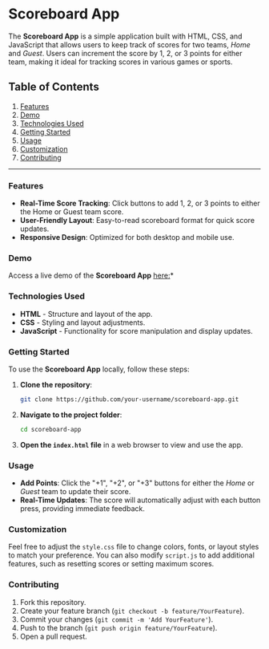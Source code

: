 # Scoreboard App

The **Scoreboard App** is a simple application built with HTML, CSS, and JavaScript that allows users to keep track of scores for two teams, *Home* and *Guest*. Users can increment the score by 1, 2, or 3 points for either team, making it ideal for tracking scores in various games or sports.

## Table of Contents

1. [Features](#features)
2. [Demo](#demo)
3. [Technologies Used](#technologies-used)
4. [Getting Started](#getting-started)
5. [Usage](#usage)
6. [Customization](#customization)
7. [Contributing](#contributing)

---

### Features

- **Real-Time Score Tracking**: Click buttons to add 1, 2, or 3 points to either the Home or Guest team score.
- **User-Friendly Layout**: Easy-to-read scoreboard format for quick score updates.
- **Responsive Design**: Optimized for both desktop and mobile use.

### Demo

Access a live demo of the **Scoreboard App** [here:](https://legendary-dragon-5ae97a.netlify.app/)*

### Technologies Used

- **HTML** - Structure and layout of the app.
- **CSS** - Styling and layout adjustments.
- **JavaScript** - Functionality for score manipulation and display updates.

### Getting Started

To use the **Scoreboard App** locally, follow these steps:

1. **Clone the repository**:
   ```bash
   git clone https://github.com/your-username/scoreboard-app.git
   ```
   
2. **Navigate to the project folder**:
   ```bash
   cd scoreboard-app
   ```

3. **Open the `index.html` file** in a web browser to view and use the app.

### Usage

- **Add Points**: Click the "+1", "+2", or "+3" buttons for either the *Home* or *Guest* team to update their score.
- **Real-Time Updates**: The score will automatically adjust with each button press, providing immediate feedback.

### Customization

Feel free to adjust the `style.css` file to change colors, fonts, or layout styles to match your preference. You can also modify `script.js` to add additional features, such as resetting scores or setting maximum scores.

### Contributing

1. Fork this repository.
2. Create your feature branch (`git checkout -b feature/YourFeature`).
3. Commit your changes (`git commit -m 'Add YourFeature'`).
4. Push to the branch (`git push origin feature/YourFeature`).
5. Open a pull request.

